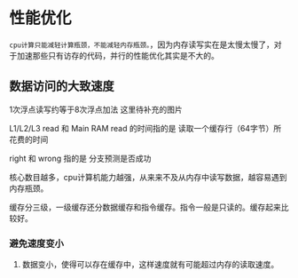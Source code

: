 # 性能优化

`cpu计算只能减轻计算瓶颈，不能减轻内存瓶颈。`，因为内存读写实在是太慢太慢了，对于加速那些只有访存的代码，并行的性能优化其实是不大的。  

## 数据访问的大致速度

1次浮点读写约等于8次浮点加法
这里待补充的图片

L1/L2/L3 read 和 Main RAM read 的时间指的是 读取一个缓存行（64字节）所花费的时间

right 和 wrong 指的是 分支预测是否成功

核心数目越多，cpu计算机能力越强，从来来不及从内存中读写数据，越容易遇到内存瓶颈。

缓存分三级，一级缓存还分数据缓存和指令缓存。指令一般是只读的。缓存起来比较好。

### 避免速度变小

1. 数据变小，使得可以存在缓存中，这样速度就有可能超过内存的读取速度。